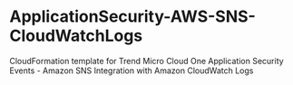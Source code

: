 # ApplicationSecurity-AWS-SNS-CloudWatchLogs
CloudFormation template for Trend Micro Cloud One Application Security Events - Amazon SNS Integration with Amazon CloudWatch Logs

